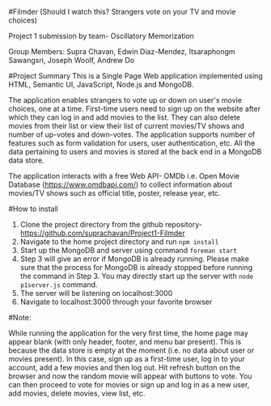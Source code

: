 #Filmder (Should I watch this?  Strangers vote on your TV and movie choices)

Project 1 submission by team- Oscillatory Memorization

Group Members: Supra Chavan, Edwin Diaz-Mendez, Itsaraphongm Sawangsri, Joseph Woolf, Andrew Do

#Project Summary
This is a Single Page Web application implemented using HTML, Semantic UI, JavaScript, Node.js and MongoDB. 

The application enables strangers to vote up or down on user's movie choices, one at a time. First-time users need to sign up on the website after which they can log in and add movies to the list. They can also delete movies from their list or view their list of current movies/TV shows and number of up-votes and down-votes. The application supports number of features such as form validation for users, user authentication, etc. All the data pertaining to users and movies is stored at the back end in a MongoDB data store.

The application interacts with a free Web API- OMDb i.e. Open Movie Database (https://www.omdbapi.com/) to collect information about movies/TV shows such as official title, poster, release year, etc.


#How to install

1. Clone the project directory from the github repository- https://github.com/suprachavan/Project1-Filmder
2. Navigate to the home project directory and run `npm install`
3. Start up the MongoDB and server using command `foreman start`
4. Step 3 will give an error if MongoDB is already running. Please make sure that the process for MongoDB is already stopped before running the command in Step 3. You may directly start up the server with `node p1server.js` command.
4. The server will be listening on localhost:3000
5. Navigate to localhost:3000 through your favorite browser

#Note: 

While running the application for the very first time, the home page may appear blank (with only header, footer, and menu bar present). This is because the data store is empty at the moment (i.e. no data about user or movies present).
In this case, sign up as a first-time user, log in to your account, add a few movies and then log out.
Hit refresh button on the browser and now the random movie will appear with buttons to vote.
You can then proceed to vote for movies or sign up and log in as a new user, add movies, delete movies, view list, etc.
